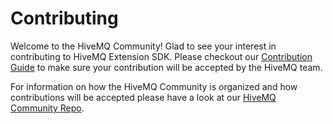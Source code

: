 # Contributing

Welcome to the HiveMQ Community! Glad to see your interest in contributing to HiveMQ Extension SDK. Please checkout
our [Contribution Guide](https://github.com/hivemq/hivemq-community/blob/master/CONTRIBUTING.adoc) to make sure your
contribution will be accepted by the HiveMQ team.

For information on how the HiveMQ Community is organized and how contributions will be accepted please have a look at
our [HiveMQ Community Repo](https://github.com/hivemq/hivemq-community).
